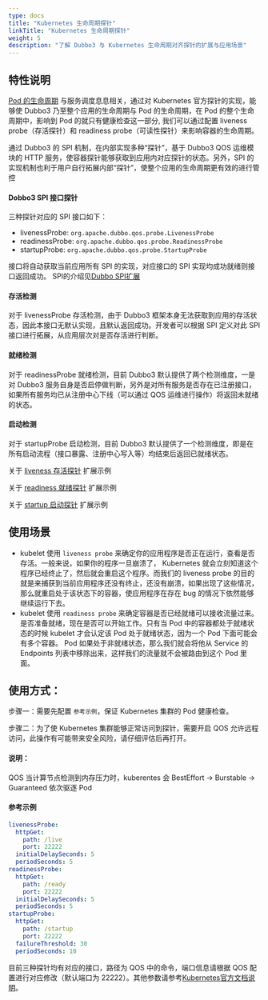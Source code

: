 ```yaml
---
type: docs
title: "Kubernetes 生命周期探针"
linkTitle: "Kubernetes 生命周期探针"
weight: 5
description: "了解 Dubbo3 与 Kubernetes 生命周期对齐探针的扩展与应用场景"
---
```

## 特性说明
[Pod 的生命周期](https://kubernetes.io/zh/docs/concepts/workloads/pods/pod-lifecycle/)  与服务调度息息相关，通过对 Kubernetes 官方探针的实现，能够使 Dubbo3 乃至整个应用的生命周期与 Pod 的生命周期，在 Pod 的整个生命周期中，影响到 Pod 的就只有健康检查这一部分, 我们可以通过配置 liveness probe（存活探针）和 readiness probe（可读性探针）来影响容器的生命周期。

通过 Dubbo3 的 SPI 机制，在内部实现多种“探针”，基于 Dubbo3 QOS 运维模块的 HTTP 服务，使容器探针能够获取到应用内对应探针的状态。另外，SPI 的实现机制也利于用户自行拓展内部“探针”，使整个应用的生命周期更有效的进行管控

#### Dobbo3 SPI 接口探针

三种探针对应的 SPI 接口如下：

-   livenessProbe:  `org.apache.dubbo.qos.probe.LivenessProbe`
-   readinessProbe:  `org.apache.dubbo.qos.probe.ReadinessProbe`
-   startupProbe:  `org.apache.dubbo.qos.probe.StartupProbe`

接口将自动获取当前应用所有 SPI 的实现，对应接口的 SPI 实现均成功就绪则接口返回成功。
SPI的介绍见[Dubbo SPI扩展](https://dubbo.apache.org/zh/docs3-building/java-sdk/reference-manual/spi/description/)

#### 存活检测[](https://dubbo.apache.org/zh/docs/references/lifecycle/brief/#%E5%AD%98%E6%B4%BB%E6%A3%80%E6%B5%8B)

对于 livenessProbe 存活检测，由于 Dubbo3 框架本身无法获取到应用的存活状态，因此本接口无默认实现，且默认返回成功。开发者可以根据 SPI 定义对此 SPI 接口进行拓展，从应用层次对是否存活进行判断。

#### 就绪检测[](https://dubbo.apache.org/zh/docs/references/lifecycle/brief/#%E5%B0%B1%E7%BB%AA%E6%A3%80%E6%B5%8B)

对于 readinessProbe 就绪检测，目前 Dubbo3 默认提供了两个检测维度，一是对 Dubbo3 服务自身是否启停做判断，另外是对所有服务是否存在已注册接口，如果所有服务均已从注册中心下线（可以通过 QOS 运维进行操作）将返回未就绪的状态。

#### 启动检测[](https://dubbo.apache.org/zh/docs/references/lifecycle/brief/#%E5%90%AF%E5%8A%A8%E6%A3%80%E6%B5%8B)

对于 startupProbe 启动检测，目前 Dubbo3 默认提供了一个检测维度，即是在所有启动流程（接口暴露、注册中心写入等）均结束后返回已就绪状态。


关于 [liveness 存活探针](https://dubbo.apache.org/zh/docs/references/lifecycle/liveness/) 扩展示例

关于 [readiness 就绪探针](https://dubbo.apache.org/zh/docs/references/lifecycle/readiness/) 扩展示例

关于 [startup 启动探针](https://dubbo.apache.org/zh/docs/references/lifecycle/startup/) 扩展示例

## 使用场景
- kubelet 使用 `liveness probe` 来确定你的应用程序是否正在运行，查看是否存活。一般来说，如果你的程序一旦崩溃了， Kubernetes 就会立刻知道这个程序已经终止了，然后就会重启这个程序。而我们的 liveness probe 的目的就是来捕获到当前应用程序还没有终止，还没有崩溃，如果出现了这些情况，那么就重启处于该状态下的容器，使应用程序在存在 bug 的情况下依然能够继续运行下去。
- kubelet 使用 `readiness probe` 来确定容器是否已经就绪可以接收流量过来。是否准备就绪，现在是否可以开始工作。只有当 Pod 中的容器都处于就绪状态的时候 kubelet 才会认定该 Pod 处于就绪状态，因为一个 Pod 下面可能会有多个容器。 Pod 如果处于非就绪状态，那么我们就会将他从 Service 的 Endpoints 列表中移除出来，这样我们的流量就不会被路由到这个 Pod 里面。
 
## 使用方式：
  步骤一：需要先配置 `参考示例`，保证 Kubernetes 集群的 Pod 健康检查。
  
  步骤二：为了使 Kubernetes 集群能够正常访问到探针，需要开启 QOS 允许远程访问，此操作有可能带来安全风险，请仔细评估后再打开。
#### 说明：
 QOS 当计算节点检测到内存压力时，kuberentes 会 BestEffort -> Burstable -> Guaranteed 依次驱逐 Pod

#### 参考示例
```yaml
livenessProbe:
  httpGet:
    path: /live
    port: 22222
  initialDelaySeconds: 5
  periodSeconds: 5
readinessProbe:
  httpGet:
    path: /ready
    port: 22222
  initialDelaySeconds: 5
  periodSeconds: 5
startupProbe:
  httpGet:
    path: /startup
    port: 22222
  failureThreshold: 30
  periodSeconds: 10
```
目前三种探针均有对应的接口，路径为 QOS 中的命令，端口信息请根据 QOS 配置进行对应修改（默认端口为 22222）。其他参数请参考[Kubernetes官方文档说明](https://kubernetes.io/zh/docs/tasks/configure-pod-container/configure-liveness-readiness-startup-probes/)。
